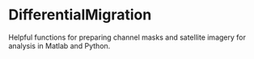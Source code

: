 # DifferentialMigration

Helpful functions for preparing channel masks and satellite imagery for analysis in Matlab and Python.  

